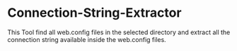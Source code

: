# Connection-String-Extractor
This Tool find all web.config files in the selected directory and extract all the connection string available inside the web.config files.
